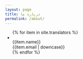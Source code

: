 ```yaml
---
layout: page
title: درباره ما
permalink: /about/
---
```

<ul class="user-list">
{% for item in site.translators %}
  <li class="user-list__item">
        <img class="user-list__avatar" style="background-image: url({{ item.email | get_gravatar }}?s=100); background-size:cover;">
        <div class="user-list__name">{{item.name}}</div>
        <div class="user-list__address">{{item.email | downcase}}</div>
  </li>
{% endfor %}
</ul>


